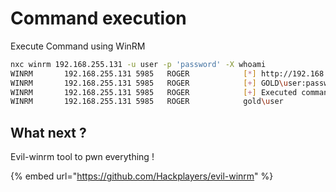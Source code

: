 # Command execution

Execute Command using WinRM

```bash
nxc winrm 192.168.255.131 -u user -p 'password' -X whoami
WINRM       192.168.255.131 5985   ROGER            [*] http://192.168.255.131:5985/wsman
WINRM       192.168.255.131 5985   ROGER            [+] GOLD\user:password (Pwn3d!)
WINRM       192.168.255.131 5985   ROGER            [+] Executed command
WINRM       192.168.255.131 5985   ROGER            gold\user
```

## What next ?

Evil-winrm tool to pwn everything !

{% embed url="https://github.com/Hackplayers/evil-winrm" %}
